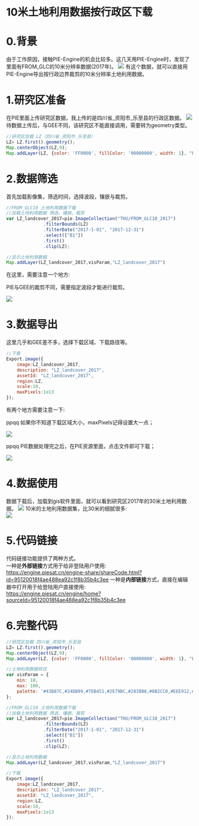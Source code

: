 # 10米土地利用数据按行政区下载
# 0.背景
由于工作原因，接触PIE-Engine的机会比较多。这几天用PIE-Engine时，发现了里面有FROM_GLC的10米分辨率数据(2017年)。
![](https://gitee.com/kitmyfaceplease/image_upload/raw/master/image/20211016233628.png) 
有这个数据，就可以直接用PIE-Engine导出按行政边界裁剪的10米分辨率土地利用数据。

# 1.研究区准备
在PIE里面上传研究区数据，我上传的是四川省_资阳市_乐至县的行政区数据。
![](https://gitee.com/kitmyfaceplease/image_upload/raw/master/image/20211016223921.png)
待数据上传后，与GEE不同，该研究区不能直接调用，需要转为geometry类型。
```javascript
//研究区加载 LZ（四川省_资阳市_乐至县）
LZ= LZ.first().geometry(); 
Map.centerObject(LZ,9);    
Map.addLayer(LZ, {color: 'FF0000', fillColor: '00000000', width: 1}, "LZ")
```
# 2.数据筛选
首先加载影像集，筛选时间，选择波段，镶嵌与裁剪。
```javascript
//FROM_GLC10 土地利用数据下载                  
//加载土地利用数据 筛选、镶嵌、裁剪  
var LZ_landcover_2017=pie.ImageCollection("THU/FROM_GLC10_2017")
              .filterBounds(LZ)
              .filterDate("2017-1-01", "2017-12-31")
              .select(["B1"])
              .first()
              .clip(LZ);

//显示土地利用数据
Map.addLayer(LZ_landcover_2017,visParam,"LZ_landcover_2017")
```
在这里，需要注意一个地方:  

PIE与GEE的裁剪不同，需要指定波段才能进行裁剪。  

![](https://gitee.com/kitmyfaceplease/image_upload/raw/master/image/20211016224900.png)


# 3.数据导出
这里几乎和GEE差不多，选择下载区域、下载路径等。
```javascript
//下载
Export.image({
    image:LZ_landcover_2017,
    description: "LZ_landcover_2017",
    assetId: "LZ_landcover_2017",
    region:LZ,
    scale:10,
    maxPixels:1e13
});
```
有两个地方需要注意一下:    

ppqq 如果你不知道下载区域大小，maxPixels记得设置大一点；  

![](https://gitee.com/kitmyfaceplease/image_upload/raw/master/image/20211016230727.png)      

ppqq PIE数据处理完之后，在PIE资源里面，点击文件即可下载；  

![](https://gitee.com/kitmyfaceplease/image_upload/raw/master/image/20211016225636.png)

# 4.数据使用
数据下载后，加载到gis软件里面，就可以看到研究区2017年的30米土地利用数据。
![](https://gitee.com/kitmyfaceplease/image_upload/raw/master/image/20211016234758.png)
10米的土地利用数据集，比30米的细腻很多:  
![](https://gitee.com/kitmyfaceplease/image_upload/raw/master/image/20211016235013.png)


# 5.代码链接
代码链接功能提供了两种方式。  
一种是**外部链接**方式用于给非登陆用户使用:  
https://engine.piesat.cn/engine-share/shareCode.html?id=95120018f4ae488ea92c1f8b35b4c3ee 
一种是**内部链接**方式，直接在编辑器中打开用于给登陆用户直接使用:    
https://engine.piesat.cn/engine/home?sourceId=95120018f4ae488ea92c1f8b35b4c3ee

# 6.完整代码
```javascript
//研究区加载 四川省_资阳市_乐至县
LZ= LZ.first().geometry(); 
Map.centerObject(LZ,9);    
Map.addLayer(LZ, {color: 'FF0000', fillColor: '00000000', width: 1}, "LZ")

//土地利用数据样式
var visParam = {
    min: 10,
    max: 100,
    palette: '#43B87C,#24DB99,#7EB451,#2E79BC,#2838B8,#8B2CC0,#EEE912,#BC1FA1,#17214F,#B81A74,#B5CF52,#932626,#2B328B,#AA5C5C,#2561E9,#874949,#4ECF61,#AE5151'
};

//FROM_GLC10 土地利用数据下载                  
//加载土地利用数据 筛选、镶嵌、裁剪  
var LZ_landcover_2017=pie.ImageCollection("THU/FROM_GLC10_2017")
              .filterBounds(LZ)
              .filterDate("2017-1-01", "2017-12-31")
              .select(["B1"])
              .first()
              .clip(LZ);

//显示土地利用数据
Map.addLayer(LZ_landcover_2017,visParam,"LZ_landcover_2017")

//下载
Export.image({
    image:LZ_landcover_2017,
    description: "LZ_landcover_2017",
    assetId: "LZ_landcover_2017",
    region:LZ,
    scale:10,
    maxPixels:1e13
});
```
